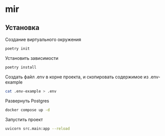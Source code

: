 # mir

## Установка   
Создание виртуального окружения
```sh
poetry init
```
Установить зависимости
```sh
poetry install
```
Создать файл .env в корне проекта, и скопировать содержимое из .env-example
```sh
cat .env-example > .env
```
Развернуть Postgres 
```sh
docker compose up -d
```
Запустить проект
```sh
uvicorn src.main:app --reload
```